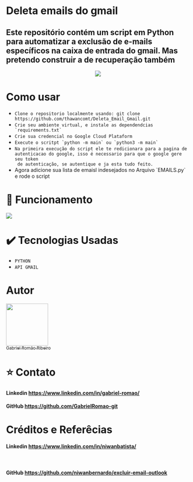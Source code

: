 <h1 alingn="center">Deleta emails do gmail</h1>
 
<h2>Este repositório contém um script em Python para automatizar a exclusão de e-mails específicos na caixa de entrada do gmail.
Mas pretendo construir a de recuperação também
</h2>

<p align="center">
<img src="http://img.shields.io/static/v1?label=STATUS&message=EM-CONSTRUCAO&color=yellow&style=for-the-badge"/>
</p>

# Como usar
<ul>
 <li><code>Clone o repositorio localmente usando: git clone https://github.com/thawancomt/Deleta_Email_Gmail.git</code></li>
 <li><code>Crie seu ambiente virtual, e instale as dependendcias `requirements.txt`</code></li>
 <li><code>Crie sua credencial no Google Cloud Plataform</code></li>
 <li><code>Execute o scritpt `python -m main` ou `python3 -m main`</code></li>
 <li><code>Na primeira execução do script ele te redicionara para a pagina de autenticacao do google, isso é necessario para que o google gere seu token
 de autenticação, se autentique e ja esta tudo feito.</code></li>
 <li>Agora adicione sua lista de emaisl indesejados no Arquivo `EMAILS.py` e rode o script</li>
</ul>


# :hammer: Funcionamento
<img src="https://github.com/user-attachments/assets/22d8790c-b24c-4767-93c6-bd594dcc3ae5">


# :heavy_check_mark: Tecnologias Usadas
<ul>
<li><code>PYTHON</code></li>
 <li><code>API GMAIL</code></li>
</ul>


# Autor

 [<img src="https://avatars.githubusercontent.com/u/110436354?v=4" width=115><br><sub>Gabriel Romão Ribeiro</sub>](https://github.com/GabrielRomao-git)
 
 # :star: Contato
 
 <a><h4>Linkedin https://www.linkedin.com/in/gabriel-romao/</h4></a>
 <a><h4>GitHub https://github.com/GabrielRomao-git</h4></a>

 # Créditos e Referêcias
 
 <a><h4>Linkedin https://www.linkedin.com/in/niwanbatista/</h4></a>  
 <a><h4>GitHub https://github.com/niwanbernardo/excluir-email-outlook</h4></a>
